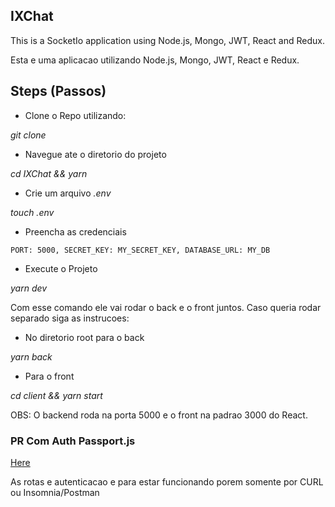 ## IXChat

This is a SocketIo application using Node.js, Mongo, JWT, React and Redux. 

Esta e uma aplicacao utilizando Node.js, Mongo, JWT, React e Redux.

## Steps (Passos)

- Clone o Repo utilizando: 

_git clone_

- Navegue ate o diretorio do projeto

_cd IXChat && yarn_

- Crie um arquivo _.env_

_touch .env_

- Preencha as credenciais 

``PORT: 5000, SECRET_KEY: MY_SECRET_KEY, DATABASE_URL: MY_DB``

- Execute o Projeto

_yarn dev_

Com esse comando ele vai rodar o back e o front juntos. Caso queria rodar separado siga as instrucoes:

- No diretorio root para o back

_yarn back_

- Para o front

_cd client && yarn start_

OBS: O backend roda na porta 5000 e o front na padrao 3000 do React.

### PR Com Auth Passport.js
[Here](https://github.com/GabrielAccessmentSources/IXChat/pull/7)

As rotas e autenticacao e para estar funcionando porem somente por CURL ou Insomnia/Postman